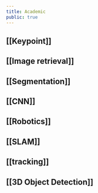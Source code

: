 ```yaml
---
title: Academic
public: true
---
```


## [[Keypoint]]
## [[Image retrieval]]
## [[Segmentation]]
## [[CNN]]
## [[Robotics]]
## [[SLAM]]
## [[tracking]]
## [[3D Object Detection]]
